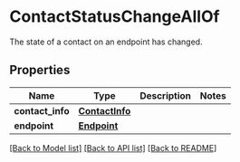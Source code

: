 # ContactStatusChangeAllOf

The state of a contact on an endpoint has changed.
## Properties
Name | Type | Description | Notes
------------ | ------------- | ------------- | -------------
**contact_info** | [**ContactInfo**](ContactInfo.md) |  | 
**endpoint** | [**Endpoint**](Endpoint.md) |  | 

[[Back to Model list]](../README.md#documentation-for-models) [[Back to API list]](../README.md#documentation-for-api-endpoints) [[Back to README]](../README.md)


